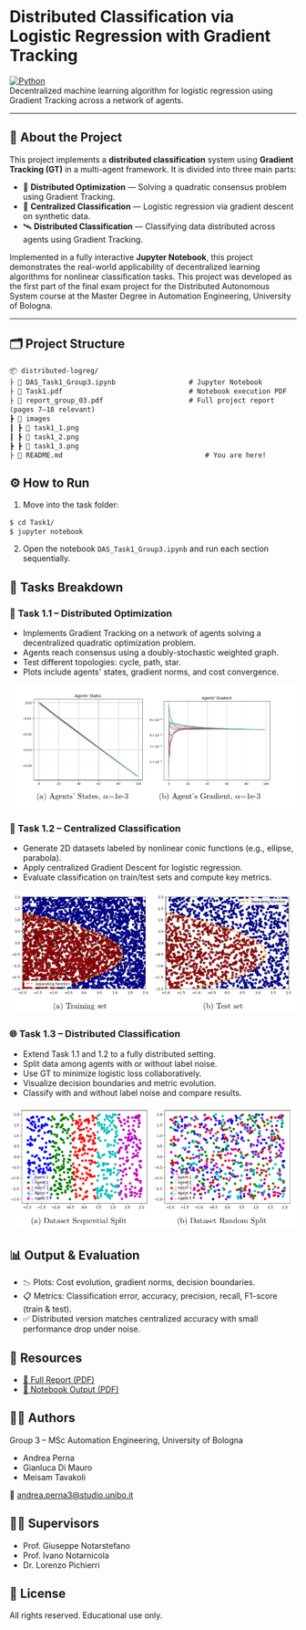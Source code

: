 # Distributed Classification via Logistic Regression with Gradient Tracking

[![Python](https://img.shields.io/badge/Python-3.10-blue?logo=python)](https://www.python.org/)  
Decentralized machine learning algorithm for logistic regression using Gradient Tracking across a network of agents.

---

## 🧠 About the Project

This project implements a **distributed classification** system using **Gradient Tracking (GT)** in a multi-agent framework. It is divided into three main parts:

- 🔄 **Distributed Optimization** — Solving a quadratic consensus problem using Gradient Tracking.
- 🧮 **Centralized Classification** — Logistic regression via gradient descent on synthetic data.
- 🛰 **Distributed Classification** — Classifying data distributed across agents using Gradient Tracking.

Implemented in a fully interactive **Jupyter Notebook**, this project demonstrates the real-world applicability of decentralized learning algorithms for nonlinear classification tasks. This project was developed as the first part of the final exam project for the Distributed Autonomous System course at the Master Degree in Automation Engineering, University of Bologna.

---

## 🗂 Project Structure

```
📦 distributed-logreg/
├ 📓 DAS_Task1_Group3.ipynb                  # Jupyter Notebook
├ 📄 Task1.pdf                               # Notebook execution PDF
├ 📘 report_group_03.pdf                     # Full project report (pages 7–18 relevant)
┣ 📁 images
┃ ┣ 📸 task1_1.png
┃ ┣ 📸 task1_2.png
┣ ┣ 📸 task1_3.png
├ 📄 README.md                                   # You are here!
```                                                 
## ⚙️ How to Run

1. Move into the task folder:

```
$ cd Task1/
$ jupyter notebook
```

2. Open the notebook `DAS_Task1_Group3.ipynb` and run each section sequentially.

## 🧪 Tasks Breakdown

### 🚀 Task 1.1 – Distributed Optimization

- Implements Gradient Tracking on a network of agents solving a decentralized quadratic optimization problem.
- Agents reach consensus using a doubly-stochastic weighted graph.
- Test different topologies: cycle, path, star.
- Plots include agents' states, gradient norms, and cost convergence.

![Gradient Tracking](./images/task1_1.png)

### 🧠 Task 1.2 – Centralized Classification

- Generate 2D datasets labeled by nonlinear conic functions (e.g., ellipse, parabola).
- Apply centralized Gradient Descent for logistic regression.
- Evaluate classification on train/test sets and compute key metrics.

![Logistic Regression](./images/task1_2.png)

### 🌐 Task 1.3 – Distributed Classification

- Extend Task 1.1 and 1.2 to a fully distributed setting.
- Split data among agents with or without label noise.
- Use GT to minimize logistic loss collaboratively.
- Visualize decision boundaries and metric evolution.
- Classify with and without label noise and compare results.

![Distributed Classification](./images/task1_3.png)

## 📊 Output & Evaluation

- 📉 Plots: Cost evolution, gradient norms, decision boundaries.
- 📋 Metrics: Classification error, accuracy, precision, recall, F1-score (train & test).
- ✅ Distributed version matches centralized accuracy with small performance drop under noise.

## 📎 Resources

- [📘 Full Report (PDF)](./report_group_03.pdf)
- [📄 Notebook Output (PDF)](./Task1.pdf)

## 👨‍🎓 Authors

Group 3 – MSc Automation Engineering, University of Bologna

- Andrea Perna
- Gianluca Di Mauro
- Meisam Tavakoli

📧 andrea.perna3@studio.unibo.it

## 👩‍🏫 Supervisors

- Prof. Giuseppe Notarstefano
- Prof. Ivano Notarnicola
- Dr. Lorenzo Pichierri

## 📜 License

All rights reserved. Educational use only.
